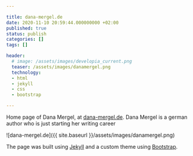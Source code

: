 ```yaml
---

title: dana-mergel.de
date: 2020-11-10 20:59:44.000000000 +02:00
published: true
status: publish
categories: []
tags: []

header: 
  # image: /assets/images/developia_current.png
  teaser: /assets/images/danamergel.png
  technology:
  - html
  - jekyll
  - css
  - bootstrap

---
```


Home page of Dana Mergel, at [dana-mergel.de](https://www.dana-mergel.de). Dana Mergel is a german author who is just starting her writing career

![dana-mergel.de]({{ site.baseurl }}/assets/images/danamergel.png)

The page was built using [Jekyll](https://jekyllrb.com/) and a custom theme using [Bootstrap](https://getbootstrap.com/).
